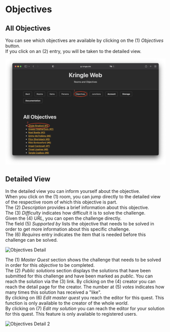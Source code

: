 # Objectives

## All Objectives

You can see which objectives are available by clicking on the (1) *Objectives* button.  
If you click on an (2) entry, you will be taken to the detailed view.  

![All Objectives](./img/objectives_all.png)

## Detailed View

In the detailed view you can inform yourself about the objective.  
When you click on the (1) room, you can jump directly to the detailed view of the respective room of which this objective is part.  
The (2) *Description* provides a brief information about this objective.  
The (3) *Difficulty* indicates how difficult it is to solve the challenge.  
Given the (4) *URL*, you can open the challenge directly.  
The field (5) *Supported by* lists the objective that needs to be solved in order to get more information about this specific challenge.  
The (6) *Requires* entry indicates the item that is needed before this challenge can be solved.  

![Objectives Detail](./img/bjectives_detail.png)

The (1) *Master Quest* section shows the challenge that needs to be solved in order for this *objective* to be completed.  
The (2) *Public solutions* section displays the solutions that have been submitted for this challenge and have been marked as *public*. You can reach the solution via the (3) link. By clicking on the (4) creator you can reach the detail page for the creator. The number at (5) *votes* indicates how many times this solution has received a "like".  
By clicking on (6) *Edit master quest* you reach the editor for this quest. This function is only available to the creator of the whole *world*.  
By clicking on (7) *Edit my solution* you can reach the editor for your solution for this quest. This feature is only available to registered users.  

![Objectives Detail 2](./img/bjectives_detail2.png)
